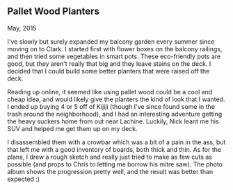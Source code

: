 ## Pallet Wood Planters
May, 2015

<link rel="import" href="building-projects/header.html">
<building-projects-header imgur-image-id="R23pv4o" imgur-album-id="I243j" reddit-comment-id="39uydl">
</building-projects-header>

I've slowly but surely expanded my balcony garden every summer since moving on to Clark. I started
first with flower boxes on the balcony railings, and then tried some vegetables in smart pots.
These eco-friendly pots are good, but they aren't really that big and they leave stains on the deck.
I decided that I could build some better planters that were raised off the deck.

Reading up online, it seemed like using pallet wood could be a cool and cheap idea, and would likely
give the planters the kind of look that I wanted. I ended up buying 4 or 5 off of Kijiji (though
I've since found some in the trash around the neighborhood), and I had an interesting adventure
getting the heavy suckers home from out near Lachine. Luckily, Nick leant me his SUV and helped me
get them up on my deck.

I disassembled them with a crowbar which was a bit of a pain in the ass, but that left me with a
good inventory of boards, both thick and thin. As for the plans, I drew a rough sketch and really
just tried to make as few cuts as possible (and props to Chris to letting me borrow his mitre saw).
The photo album shows the progression pretty well, and the result was better than expected :)
